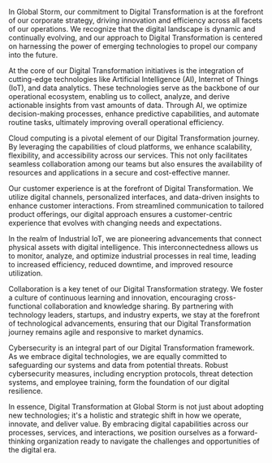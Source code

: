 In Global Storm, our commitment to Digital Transformation is at the forefront of our corporate strategy, driving innovation and efficiency across all facets of our operations. We recognize that the digital landscape is dynamic and continually evolving, and our approach to Digital Transformation is centered on harnessing the power of emerging technologies to propel our company into the future.

At the core of our Digital Transformation initiatives is the integration of cutting-edge technologies like Artificial Intelligence (AI), Internet of Things (IoT), and data analytics. These technologies serve as the backbone of our operational ecosystem, enabling us to collect, analyze, and derive actionable insights from vast amounts of data. Through AI, we optimize decision-making processes, enhance predictive capabilities, and automate routine tasks, ultimately improving overall operational efficiency.

Cloud computing is a pivotal element of our Digital Transformation journey. By leveraging the capabilities of cloud platforms, we enhance scalability, flexibility, and accessibility across our services. This not only facilitates seamless collaboration among our teams but also ensures the availability of resources and applications in a secure and cost-effective manner.

Our customer experience is at the forefront of Digital Transformation. We utilize digital channels, personalized interfaces, and data-driven insights to enhance customer interactions. From streamlined communication to tailored product offerings, our digital approach ensures a customer-centric experience that evolves with changing needs and expectations.

In the realm of Industrial IoT, we are pioneering advancements that connect physical assets with digital intelligence. This interconnectedness allows us to monitor, analyze, and optimize industrial processes in real time, leading to increased efficiency, reduced downtime, and improved resource utilization.

Collaboration is a key tenet of our Digital Transformation strategy. We foster a culture of continuous learning and innovation, encouraging cross-functional collaboration and knowledge sharing. By partnering with technology leaders, startups, and industry experts, we stay at the forefront of technological advancements, ensuring that our Digital Transformation journey remains agile and responsive to market dynamics.

Cybersecurity is an integral part of our Digital Transformation framework. As we embrace digital technologies, we are equally committed to safeguarding our systems and data from potential threats. Robust cybersecurity measures, including encryption protocols, threat detection systems, and employee training, form the foundation of our digital resilience.

In essence, Digital Transformation at Global Storm is not just about adopting new technologies; it's a holistic and strategic shift in how we operate, innovate, and deliver value. By embracing digital capabilities across our processes, services, and interactions, we position ourselves as a forward-thinking organization ready to navigate the challenges and opportunities of the digital era.
